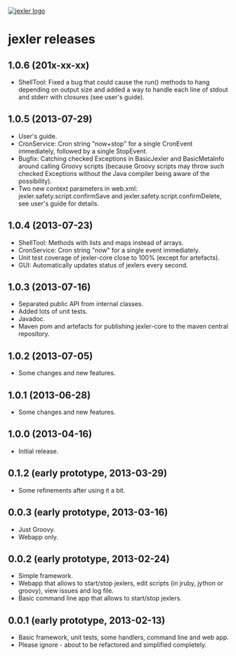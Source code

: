 [![jexler logo](http://www.jexler.net/jexler.jpg)](http:www.jexler.net/)

jexler releases
===============

1.0.6 (201x-xx-xx)
------------------

* ShellTool: Fixed a bug that could cause the run() methods to hang
  depending on output size and added a way to handle each line of
  stdout and stderr with closures (see user's guide).

1.0.5 (2013-07-29)
------------------

* User's guide.
* CronService: Cron string "now+stop" for a single CronEvent immediately,
  followed by a single StopEvent.
* Bugfix: Catching checked Exceptions in BasicJexler and BasicMetaInfo
  around calling Groovy scripts (because Groovy scripts may throw such
  checked Exceptions without the Java compiler being aware of the
  possibility).
* Two new context parameters in web.xml: jexler.safety.script.confirmSave 
  and jexler.safety.script.confirmDelete, see user's guide for details.

1.0.4 (2013-07-23)
------------------

* ShellTool: Methods with lists and maps instead of arrays.
* CronService: Cron string "now" for a single event immediately.
* Unit test coverage of jexler-core close to 100% (except for artefacts).
* GUI: Automatically updates status of jexlers every second.

1.0.3 (2013-07-16)
------------------

* Separated public API from internal classes.
* Added lots of unit tests.
* Javadoc.
* Maven pom and artefacts for publishing jexler-core to the
  maven central repository.

1.0.2 (2013-07-05)
------------------

* Some changes and new features.

1.0.1 (2013-06-28)
------------------

* Some changes and new features.

1.0.0 (2013-04-16)
------------------

* Initial release.

0.1.2 (early prototype, 2013-03-29)
-----------------------------------

* Some refinements after using it a bit.

0.0.3 (early prototype, 2013-03-16)
-----------------------------------

* Just Groovy.
* Webapp only.

0.0.2 (early prototype, 2013-02-24)
-----------------------------------

* Simple framework.
* Webapp that allows to start/stop jexlers, edit scripts
  (in jruby, jython or groovy), view issues and log file.
* Basic command line app that allows to start/stop jexlers.

0.0.1 (early prototype, 2013-02-13)
-----------------------------------

* Basic framework, unit tests, some handlers, command line and web app.
* Please ignore - about to be refactored and simplified completely.
